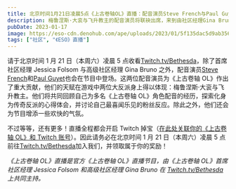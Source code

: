 ```yaml
---
title: 北京时间1月21日凌晨5点《上古卷轴OL》直播：配音演员Steve French与Paul Guyet
description: 梅鲁涅斯·大衮与飞升教主的配音演员将联袂出席，来到由社区经理Gina Bruno和Jessica Folsom主持的节目中做客！
pubDate: 2023-01-17
image: https://eso-cdn.denohub.com/ape/uploads/2023/01/5f135dac5d9ab356c7aca67374b920bf.jpg
tags: ["社区", "《ESO》直播"]
---
```


请于北京时间 1 月 21 日（本周六）凌晨 5 点收看[Twitch.tv/Bethesda](https://www.twitch.tv/Bethesda)，除了首席社区经理
Jessica Folsom 与高级社区经理 Gina Bruno
之外，配音演员[Steve French](https://twitter.com/stevefrenchvo)和[Paul Guyet](https://twitter.com/guido_paparazzi)也会在节目中登场。这两位配音演员为《上古卷轴
OL》作出了重大贡献，他们的天赋在游戏中两位大反派身上得以体现：梅鲁涅斯·大衮与飞升教主。他们将共同回顾自己为多名《上古卷轴
OL》角色配音的经历，探索化身为传奇反派的心得体会，并讨论自己最喜闻乐见的粉丝反应。除此之外，他们还会为节目增添一些欢快的气氛。

不过等等，还有更多！直播全程都会开启 Twitch
掉宝（[在此处关联你的《上古卷轴 OL》和 Twitch 账号](https://help-zh-cn.elderscrollsonline.com/app/answers/detail/a_id/56542)）。因此请务必在北京时间
1 月 21 日（本周六）凌晨 5 点前往[Twitch.tv/Bethesda](https://www.twitch.tv/Bethesda)加入我们，并领取属于你的奖励！

_《上古卷轴 OL》直播是官方《上古卷轴 OL》直播节目，由《上古卷轴 OL》首席社区经理 Jessica Folsom 和高级社区经理 Gina
Bruno 在_ [_Twitch.tv/Bethesda_](https://www.twitch.tv/bethesda) _上共同主持。_
